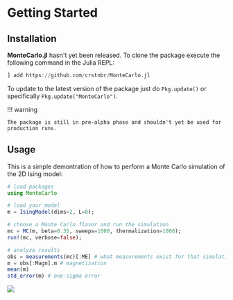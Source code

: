 # Getting Started

## Installation

**MonteCarlo.jl** hasn't yet been released. To clone the package execute the following command in the Julia REPL:
```julia
] add https://github.com/crstnbr/MonteCarlo.jl
```

To update to the latest version of the package just do `Pkg.update()` or specifically `Pkg.update("MonteCarlo")`.

!!! warning

    The package is still in pre-alpha phase and shouldn't yet be used for production runs.

## Usage

This is a simple demontration of how to perform a Monte Carlo simulation of the 2D Ising model:

```julia
# load packages
using MonteCarlo

# load your model
m = IsingModel(dims=2, L=8);

# choose a Monte Carlo flavor and run the simulation
mc = MC(m, beta=0.35, sweeps=1000, thermalization=1000);
run!(mc, verbose=false);

# analyze results
obs = measurements(mc)[:ME] # what measurements exist for that simulation?
m = obs[:Magn].m # magnetization
mean(m)
std_error(m) # one-sigma error
```

![](../assets/ts_hist.png)

